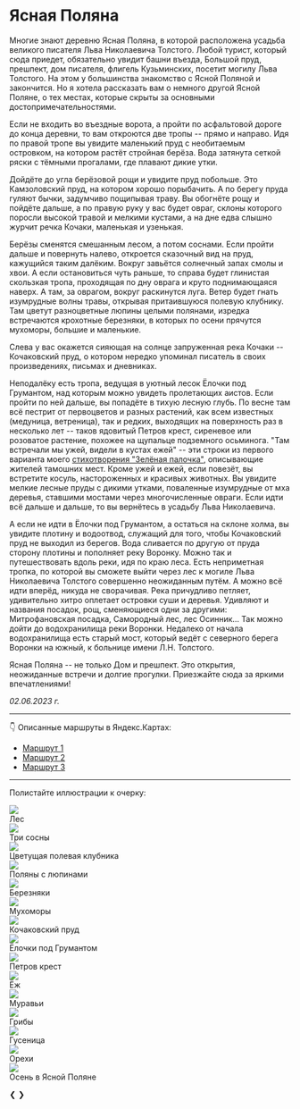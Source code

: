 # Ясная Поляна

Многие знают деревню Ясная Поляна, в которой расположена усадьба великого писателя Льва Николаевича Толстого. Любой турист, который сюда приедет, обязательно увидит башни въезда, Большой пруд, прешпект, дом писателя, флигель Кузьминских, посетит могилу Льва Толстого. На этом у большинства знакомство с Ясной Поляной и закончится. Но я хотела рассказать вам о немного другой Ясной Поляне, о тех местах, которые скрыты за основными достопримечательностями.

Если не входить во въездные ворота, а пройти по асфальтовой дороге до конца деревни, то вам откроются две тропы -- прямо и направо. Идя по правой тропе вы увидите маленький пруд с необитаемым островком, на котором растёт стройная берёза. Вода затянута сеткой ряски с тёмными прогалами, где плавают дикие утки.

Дойдёте до угла берёзовой рощи и увидите пруд побольше. Это Камзоловский пруд, на котором хорошо порыбачить. А по берегу пруда гуляют бычки, задумчиво пощипывая траву. Вы обогнёте рощу и пойдёте дальше, а по правую руку у вас будет овраг, склоны которого поросли высокой травой и мелкими кустами, а на дне едва слышно журчит речка Кочаки, маленькая и узенькая.

Берёзы сменятся смешанным лесом, а потом соснами. Если пройти дальше и повернуть налево, откроется сказочный вид на пруд, кажущийся таким далёким. Вокруг завьётся солнечный запах смолы и хвои. А если остановиться чуть раньше, то справа будет глинистая скользкая тропа, проходящая по дну оврага и круто поднимающаяся наверх. А там, за оврагом, вокруг раскинутся луга. Ветер будет гнать изумрудные волны травы, открывая притаившуюся полевую клубнику. Там цветут разноцветные люпины целыми полянами, изредка встречаются крохотные березняки, в которых по осени прячутся мухоморы, большие и маленькие.

Слева у вас окажется сияющая на солнце запруженная река Кочаки -- Кочаковский пруд, о котором нередко упоминал писатель в своих произведениях, письмах и дневниках.

Неподалёку есть тропа, ведущая в уютный лесок Ёлочки под Грумантом, над которым можно увидеть пролетающих аистов. Если пройти по ней дальше, вы попадёте в тихую лесную глубь. По весне там всё пестрит от первоцветов и разных растений, как всем известных (медуница, ветреница), так и редких, выходящих на поверхность раз в несколько лет -- таков ядовитый Петров крест, сиреневое или розоватое растение, похожее на щупальце подземного осьминога. "Там встречали мы ужей, видели в кустах ежей" -- эти строки из первого варианта моего [стихотворения "Зелёная палочка"](../poems/green-stick-legend.md), описывающие жителей тамошних мест. Кроме ужей и ежей, если повезёт, вы встретите косуль, настороженных и красивых животных. Вы увидите мелкие лесные пруды с дикими утками, поваленные изумрудные от мха деревья, ставшими мостами через многочисленные овраги. Если идти всё дальше и дальше, то вы вернётесь в усадьбу Льва Николаевича.

А если не идти в Ёлочки под Грумантом, а остаться на склоне холма, вы увидите плотину и водоотвод, служащий для того, чтобы Кочаковский пруд не выходил из берегов. Вода сливается по другую от пруда сторону плотины и пополняет реку Воронку. 
Можно так и путешествовать вдоль реки, идя по краю леса. Есть неприметная тропка, по которой вы сможете выйти через лес к могиле Льва Николаевича Толстого совершенно неожиданным путём. А можно всё идти вперёд, никуда не сворачивая. Река причудливо петляет, удивительно хитро оплетает островки суши и деревья. Удивляют и названия посадок, рощ, сменяющиеся одни за другими: Митрофановская посадка, Самородный лес, лес Осинник... Так можно дойти до водохранилища реки Воронки. Недалеко от начала водохранилища есть старый мост, который ведёт с северного берега Воронки на южный, к больнице имени Л.Н. Толстого.

Ясная Поляна -- не только Дом и прешпект. Это открытия, неожиданные встречи и долгие прогулки. Приезжайте сюда за яркими впечатлениями!

*02.06.2023 г.*

---

👇 Описанные маршруты в Яндекс.Картах:

* [Маршрут 1](https://yandex.ru/maps/?l=sat%2Cskl&ll=37.513736%2C54.068715&mode=routes&rtext=54.073154%2C37.529975~54.063489%2C37.519768~54.064338%2C37.509472~54.066319%2C37.501588~54.071353%2C37.494109~54.072212%2C37.496329~54.069900%2C37.509945~54.076367%2C37.521137~54.076127%2C37.526317~54.073162%2C37.530044&rtt=pd&ruri=~~~~~~~~ymapsbm1%3A%2F%2Forg%3Foid%3D157006990416~&z=14)
* [Маршрут 2](https://yandex.ru/maps/?l=sat%2Cskl&ll=37.514005%2C54.070632&mode=routes&rtext=54.073154%2C37.529975~54.063489%2C37.519768~54.064338%2C37.509472~54.066319%2C37.501588~54.071353%2C37.494109~54.077463%2C37.500378~54.075776%2C37.515453~54.076127%2C37.526317~54.073170%2C37.530025&rtt=pd&ruri=~~~~~~ymapsbm1%3A%2F%2Forg%3Foid%3D172702109120~ymapsbm1%3A%2F%2Forg%3Foid%3D157006990416~&z=14)
* [Маршрут 3](https://yandex.ru/maps/?l=sat%2Cskl&ll=37.518383%2C54.075917&mode=routes&rtext=54.073154%2C37.529975~54.063489%2C37.519768~54.064338%2C37.509472~54.066319%2C37.501588~54.071353%2C37.494109~54.077463%2C37.500378~54.087315%2C37.514337~54.090890%2C37.533067~54.081517%2C37.537070~54.073167%2C37.530080&rtt=pd&ruri=~~~~~~~~ymapsbm1%3A%2F%2Forg%3Foid%3D1055599970~&z=14)

---

Полистайте иллюстрации к очерку:

<div class="slideshow-container">

<div class="mySlides fade">
  <img src="../../images/Yasnaya-Polyana/forest.jpg">
  <div class="text">Лес</div>
</div>

<div class="mySlides fade">
  <img src="../../images/Yasnaya-Polyana/three-pines.jpg">
  <div class="text">Три сосны</div>
</div>

<div class="mySlides fade">
  <img src="../../images/Yasnaya-Polyana/field-strawberries.jpg">
  <div class="text">Цветущая полевая клубника</div>
</div>

<div class="mySlides fade">
  <img src="../../images/Yasnaya-Polyana/lupines.jpg">
  <div class="text">Поляны с люпинами</div>
</div>

<div class="mySlides fade">
  <img src="../../images/Yasnaya-Polyana/birches.jpg">
  <div class="text">Березняки</div>
</div>

<div class="mySlides fade">
  <img src="../../images/Yasnaya-Polyana/fly-agaric.jpg">
  <div class="text">Мухоморы</div>
</div>

<div class="mySlides fade">
  <img src="../../images/Yasnaya-Polyana/pond.jpg">
  <div class="text">Кочаковский пруд</div>
</div>

<div class="mySlides fade">
  <img src="../../images/Yasnaya-Polyana/firs-under-Grumant.jpg">
  <div class="text">Ёлочки под Грумантом</div>
</div>

<div class="mySlides fade">
  <img src="../../images/Yasnaya-Polyana/toothwort.jpg">
  <div class="text">Петров крест</div>
</div>

<div class="mySlides fade">
  <img src="../../images/Yasnaya-Polyana/hedgehog.jpg">
  <div class="text">Ёж</div>
</div>

<div class="mySlides fade">
  <img src="../../images/Yasnaya-Polyana/ants.jpg">
  <div class="text">Муравьи</div>
</div>

<div class="mySlides fade">
  <img src="../../images/Yasnaya-Polyana/mushrooms.jpg">
  <div class="text">Грибы</div>
</div>

<div class="mySlides fade">
  <img src="../../images/Yasnaya-Polyana/caterpillar.jpg">
  <div class="text">Гусеница</div>
</div>

<div class="mySlides fade">
  <img src="../../images/Yasnaya-Polyana/nuts.jpg">
  <div class="text">Орехи</div>
</div>

<div class="mySlides fade">
  <img src="../../images/Yasnaya-Polyana/autumn.jpg">
  <div class="text">Осень в Ясной Поляне</div>
</div>

<a class="prev" onclick="plusSlides(-1)">❮</a>
<a class="next" onclick="plusSlides(1)">❯</a>

</div>
<br>

<div style="text-align:center">
  <span class="dot" onclick="currentSlide(1)"></span>
  <span class="dot" onclick="currentSlide(2)"></span>
  <span class="dot" onclick="currentSlide(3)"></span>
  <span class="dot" onclick="currentSlide(4)"></span>
  <span class="dot" onclick="currentSlide(5)"></span>
  <span class="dot" onclick="currentSlide(6)"></span>
  <span class="dot" onclick="currentSlide(7)"></span>
  <span class="dot" onclick="currentSlide(8)"></span>
  <span class="dot" onclick="currentSlide(9)"></span>
  <span class="dot" onclick="currentSlide(10)"></span>
  <span class="dot" onclick="currentSlide(11)"></span>
  <span class="dot" onclick="currentSlide(12)"></span>
  <span class="dot" onclick="currentSlide(13)"></span>
  <span class="dot" onclick="currentSlide(14)"></span>
  <span class="dot" onclick="currentSlide(15)"></span>
</div>

<script>
let slideIndex = 1;
showSlides(slideIndex);

function plusSlides(n) {
  showSlides(slideIndex += n);
}

function currentSlide(n) {
  showSlides(slideIndex = n);
}

function showSlides(n) {
  let i;
  let slides = document.getElementsByClassName("mySlides");
  let dots = document.getElementsByClassName("dot");
  if (n > slides.length) {slideIndex = 1}    
  if (n < 1) {slideIndex = slides.length}
  for (i = 0; i < slides.length; i++) {
    slides[i].style.display = "none";  
  }
  for (i = 0; i < dots.length; i++) {
    dots[i].className = dots[i].className.replace(" active", "");
  }
  slides[slideIndex-1].style.display = "block";  
  dots[slideIndex-1].className += " active";
}
</script>
